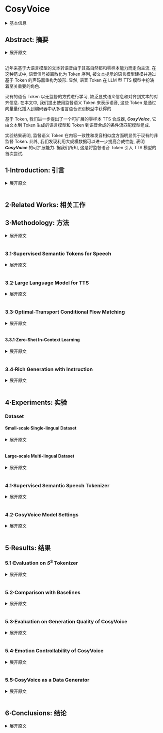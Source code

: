 # CosyVoice

<details>
<summary>基本信息</summary>

- 标题: "CosyVoice: A Scalable Multilingual Zero-shot Text-to-speech Synthesizer based on Supervised Semantic Tokens"
- 作者:
  - 01 Zhihao Du,
  - 02 Qian Chen,
  - 03 Shiliang Zhang,
  - 04 Kai Hu,
  - 05 Heng Lu,
  - 06 Yexin Yang,
  - 07 Hangrui Hu,
  - 08 Siqi Zheng,
  - 09 Yue Gu,
  - 10 Ziyang Ma,
  - 11 Zhifu Gao,
  - 12 Zhijie Yan
- 链接:
  - [ArXiv](https://arxiv.org/abs/2407.05407)
  - [Publication]()
  - [Github](https://github.com/FunAudioLLM/CosyVoice)
  - [Demo](https://fun-audio-llm.github.io)
- 文件:
  - [ArXiv](_PDF/2407.05407v2__CosyVoice__A_Scalable_Multilingual_Zero-shot_Text-to-Speech_Synthesizer_Based_on_Supervised_Semantic_Tokens.pdf)
  - [Publication] #TODO

</details>

## Abstract: 摘要

<details>
<summary>展开原文</summary>

Recent years have witnessed a trend that large language model (LLM) based text-to-speech (TTS) emerges into the mainstream due to their high naturalness and zero-shot capacity.
In this paradigm, speech signals are discretized into token sequences, which are modeled by an LLM with text as prompts and reconstructed by a token-based vocoder to waveforms.
Obviously, speech tokens play a critical role in LLM-based TTS models.
Current speech tokens are learned in an unsupervised manner, which lacks explicit semantic information and alignment to the text.
In this paper, we propose to represent speech with supervised semantic tokens, which are derived from a multilingual speech recognition model by inserting vector quantization into the encoder.
Based on the tokens, we further propose a scalable zero-shot TTS synthesizer, ***CosyVoice***, which consists of an LLM for text-to-token generation and a conditional flow matching model for token-to-speech synthesis.
Experimental results show that supervised semantic tokens significantly outperform existing unsupervised tokens in terms of content consistency and speaker similarity for zero-shot voice cloning.
Moreover, we find that utilizing large-scale data further improves the synthesis performance, indicating the scalable capacity of ***CosyVoice***.
To the best of our knowledge, this is the first attempt to involve supervised speech tokens into TTS models.

</details>
<br>

近年来基于大语言模型的文本转语音由于其高自然都和零样本能力而走向主流.
在这种范式中, 语音信号被离散化为 Token 序列, 被文本提示的语言模型建模并通过基于 Token 的声码器重构为波形.
显然, 语音 Token 在 LLM 型 TTS 模型中扮演着至关重要的角色.

现有的语音 Token 以无监督的方式进行学习, 缺乏显式语义信息和对齐到文本的对齐信息.
在本文中, 我们提出使用监督语义 Token 来表示语音, 这些 Token 是通过向量量化插入到编码器中从多语言语音识别模型中获得的.

基于 Token, 我们进一步提出了一个可扩展的零样本 TTS 合成器, ***CosyVoice***, 它由文本到 Token 生成的语言模型和 Token 到语音合成的条件流匹配模型组成.

实验结果表明, 监督语义 Token 在内容一致性和发音相似度方面明显优于现有的非监督 Token.
此外, 我们发现利用大规模数据可以进一步提高合成性能, 表明 ***CosyVoice*** 的可扩展能力.
据我们所知, 这是将监督语音 Token 引入 TTS 模型的首次尝试.

## 1·Introduction: 引言

<details>
<summary>展开原文</summary>

Text-to-Speech (TTS) technology has made remarkable strides in recent years, transitioning from robotic-sounding speech to producing voices that are nearly indistinguishable from human speakers.
At the forefront of this advancement are Large Language Models (LLMs), which have been increasingly utilized in TTS systems to generate speech with a higher degree of naturalness and the ability to synthesize voices in a zero-shot fashion ([TorToise TTS (2023)](../Diffusion/2023.05.12_TorToise-TTS.md); [VALL-E (2023)](2023.01.05_VALL-E.md); [BASE TTS (2024)](2024.02.12_BASE-TTS.md)).
These LLM-based TTS models function by converting speech signals into sequences of tokens, with the LLM utilizing text as a condition to model these token sequences.
A token vocoder is then employed to reconstruct the raw waveforms from the tokenized speech ([HiFi-GAN (2020)](../Vocoder/2020.10.12_HiFi-GAN.md); [EnCodec (2022)](../SpeechCodec/2022.10.24_EnCodec.md)).

A critical aspect of the TTS process is the representation of speech tokens.
Traditionally, tokens are acquired through unsupervised learning, which may not capture explicit semantic information or align well with corresponding text ([HuBERT (2021)](../SpeechRepresentation/2021.06.14_HuBERT.md); [EnCodec (2022)](../SpeechCodec/2022.10.24_EnCodec.md)).
Recognizing this gap, our work introduces supervised semantic tokens extracted from a multilingual speech recognition model, [Whisper (2022)](2022.12.06_Whisper.md), by integrating vector quantization into the encoder.
This innovation allows for more accurate semantic representation and alignment with text.
Early studies have shown that quantizers with auxiliary automatic speech recognition (ASR) loss outperform k-means clustering on the universal speech model (USM) for speech-to-text translation and ASR tasks, as demonstrated in [AudioPaLM (2023)](2023.06.22_AudioPaLM.md).
Additionally, [ASQ](../../Modules/VQ/ASQ.md) employed Gumbel-Softmax vector quantization to extract discrete speech representations that prioritize ASR-relevant information for ASR tasks.
However, the impact of these approaches on text-to-speech (TTS) remains unclear.

Furthermore, leveraging these supervised tokens, we propose ***CosyVoice***, a scalable and efficient zero-shot TTS synthesizer.
***CosyVoice*** is comprised of an LLM for converting text into semantic token sequences and a conditional flow matching model for the subsequent synthesis of speech from these tokens.
In contrast to prior systems like [TorToise TTS (2023)](../Diffusion/2023.05.12_TorToise-TTS.md), which employs an LLM in conjunction with a [denoising diffusion probabilistic models (DDPM) (2020)](../Diffusion/2020.06.19_DDPM.md), ***CosyVoice*** utilizes a conditional flow matching approach, as it has been demonstrated to accelerate both training and inference compared to traditional diffusion models ([VoiceBox (2023)](2023.06.23_VoiceBox.md)).
While existing methods incorporate flow matching in TTS ([VoiceBox (2023)](2023.06.23_VoiceBox.md); [VoiceFlow (2023)](../Diffusion/2023.09.10_VoiceFlow.md); [Matcha-TTS (2023)](../Diffusion/2023.09.06_Matcha-TTS.md); [ReFlow-TTS (2023)](../Flow/2023.09.29_ReFlow-TTS.md)), they often rely on phoneme duration prediction, necessitating the use of supplementary phonemizers and forced aligners.
***CosyVoice***, however, bypasses these dependencies, offering a more direct and efficient pathway from text to speech.

Our research contributes to the field of speech generation in several novel ways:
- We are the first to integrate supervised speech tokens into TTS models, enhancing content consistency and speaker similarity in zero-shot voice cloning.
- We propose ***CosyVoice***, a scalable zero-shot TTS synthesis system that combines an LLM for text-to-token generation with a conditional flow matching model for token-to-speech synthesis, forsaking the need for additional phonemizers and forced aligners.
- To further refine the quality of generated speech, we incorporate the [x-vector](../SpeechRepresentation/X-vectors.md) into the LLM to separate the modeling of speech into semantic, speaker, and prosody components.
The LLM models the semantic content and prosody, while the conditional flow matching model captures timbre and environmental information.
We optimize the flow matching process with techniques such as [classifier-free guidance (2022)](../Diffusion/2022.07.26_Classifier-Free_Guidance.md), a cosine scheduler, and masked conditions.

Our experimental results demonstrate the superiority of supervised semantic tokens over unsupervised counterparts.
Additionally, the scalability of ***CosyVoice*** is evidenced by improved synthesis performance when utilizing large-scale data.
This work, therefore, represents a significant step forward in the development of natural-sounding, versatile TTS systems.

</details>
<br>

## 2·Related Works: 相关工作

## 3·Methodology: 方法

<details>
<summary>展开原文</summary>

As shown in Figure \ref{fig:overall}(b), our ***CosyVoice*** consists of four components, namely text encoder, speech tokenizer, large language model and conditional flow matching model.
Specifically, the text encoder is used to align the semantic spaces of text and speech tokens, while the speech tokenizer is utilized to extract semantic tokens as illustrated in Figure \ref{fig:overall}(a).
We employ a large language model to learn the whole sequence of text encodings and speech tokens, reformulating TTS as an auto-regressive sequence generation problem given text as prompts.
Then, as shown in Figure \ref{fig:overall}(c), a conditional flow matching model is utilized to convert speech tokens into a Mel spectrogram via a denoising process on the optimal path.
To obtain a perceptible signal, the [HiFi-GAN (2020)](../Vocoder/2020.10.12_HiFi-GAN.md) vocoder is used to synthesize a waveform with the generated Mel spectrogram as input.

</details>
<br>

### 3.1·Supervised Semantic Tokens for Speech

<details>
<summary>展开原文</summary>

In ***CosyVoice***, a supervised automatic speech recognition (ASR) model is employed to derive the supervised semantic speech ($\mathcal{S}^3$) tokenizer for speech.
The model is a finetuned version of our proprietary SenseVoice ASR model.
It is trained on multilingual audio data and possesses rich audio content understanding capabilities.
Different from the original ASR model, we split the encoder into two parts and insert a vector quantization layer between them.
Given a Mel spectrogram $X$ as input, it undergoes the positional encoding and $\mathrm{Encoder}_1$ to obtain a context-aware representations $H$:

$$
	H = \mathrm{Encoder_1}\left(\mathrm{PosEnc}(X)\right)
$$

Then, a vector quantizer (VQ) is involved to obtain discrete tokens.
For the hidden representation $\mathbf{h}_l$ at the frame $l$, the index of nearest embedding in the codebook $C$ is treated as the speech token $\mu_l$ at this timestep:

$$
	\mu_l = \mathrm{VQ}(\mathbf{h}_l, C)=\mathrm{arg}\min_{\mathbf{c}_n\in C}{|| \mathbf{h}_l - \mathbf{c}_n ||_2}
$$

where $||\cdot||_2$ denotes the L2 norm.
At the training stage, codebook embeddings are updated via exponentially moving average (EMA):

$$
	\mathbf{c}_{\mu_l} := \alpha \mathbf{c}_{\mu_l} + (1-\alpha) \mathbf{h}_l
$$

where $\alpha$ is a pre-defined decay coefficient.
The corresponding codebook embeddings of speech tokens are used as the quantized hidden representations $\bar{H}=\{\mathbf{c}_{\mu_1}, \mathbf{c}_{\mu_2}, \dots, \mathbf{c}_{\mu_L}\}$ and passed through the remaining encoder layers $\mathrm{Encoder}_2$:

$$
	\tilde{H} = \mathrm{Encoder_2}\left(\mathrm{PosEnc}(\bar{H})\right)
$$

Note that, before the remaining encoder layers, we add an extra positional encoding to enhance the temporal information.
After $\mathrm{Encoder_2}$, a transformer-based ASR decoder is followed, predicting the posterior probability of text labels:

$$
	P(Y|X)=\mathrm{{ASRDecoder}}\left(\tilde{H},Y^{Z-1}\right)
$$

where $Y^{Z-1}$ represents the left-shifted text labels in the teacher-forcing training scheme.

</details>
<br>

### 3.2·Large Language Model for TTS

<details>
<summary>展开原文</summary>

In this section, we formulate the TTS task as an auto-regressive speech token generation problem with a large language model (LLM).
For LLM, the sequence construction is the most important matter, which is constructed as follows:

$$
	\left[\circled{S}, \mathbf{v}, \{\bar{\mathbf{y}}_u\}_{u\in[1:U]}, \circled{T}, \{\mu_l\}_{l\in[1:L]}, \circled{E} \right]
$$

\circled{S} and \circled{E} denote the start and end of sequence, respectively. $\mathbf{v}$ is a speaker embedding vector extracted from the speech $X$ with a pre-trained voice-print model.
Available at https://github.com/alibaba-damo-academy/3D-Speaker/tree/main/egs/3dspeaker/sv-cam++.
The text encodings $\bar{Y}=\{\bar{\mathbf{y}}_u\}_{u\in[1:U]}$ is obtained by passing the text through a Byte Pair Encoded (BPE) tokenizer and text encoder:

$$
	\bar{Y} = \mathrm{TextEncoder}(\mathrm{BPE}(Y))
$$

Since text and speech tokens lie at different semantic levels, the text encoder is used to align their semantic spaces and benefit the LLM modeling.
A start identifier \circled{T} is inserted between text encodings and speech tokens $\{\mu_l\}_{l\in[1:L]}$ that is extracted with the supervised semantic tokenizer as described in \ref{sec:sst}.
At the training stage, we employ the teacher-forcing scheme, in which the left-shifted sequence is employed as the mode inputs and the original sequence serves as the expected outputs.
Note that only the cross entropy losses of speech tokens and \circled{E} are considered during the training:

$$
	\mathcal{L}_{LM} = -\frac{1}{L+1}\sum_{l=1}^{L+1}{\log{q(\mu_l)}}
$$

where $\mu_{L+1}$ is the "end of sequence" token \circled{E}. $q(\mu_l)$ denotes the posterior probability of $\mu_l$, which is predicted by the softmax layer following LLM.

</details>
<br>

### 3.3·Optimal-Transport Conditional Flow Matching

<details>
<summary>展开原文</summary>

In ***CosyVoice***, an optimal-transport conditional flow matching model (OT-CFM) is employed to learn the distribution of Mel spectrogram and generate samples from it with generated speech tokens as conditions.
OT-CFM can achieve better performance compared to diffusion probabilistic models (DPMs) with simpler gradients, easier training and faster generation ([Flow Matching (2022)](../Diffusion/2022.10.06_Flow_Matching.md); [OT-CFM (2023)](../Flow/2023.02.01_OT-CFM.md); [Matcha-TTS (2023)](../Diffusion/2023.09.06_Matcha-TTS.md)).
In continuous-time normalizing flows (CNFs), a probability density path is constructed from a prior distribution $p_0(X)$ to the data distribution of Mel spectrogram $q(X)$.
The probability density path is defined by a time-dependent vector field $\nu_t(X): [0,1]\times \mathbb{R}^{L*D}\rightarrow \mathbb{R}^{L*D}$, which generates the flow $\phi_t$ through the following ordinary differential equation (ODE):
\begin{equation}
\label{eq:prob-path}
\begin{aligned}
\frac{d}{dt}{\phi_t{(X)}} &= \nu_t(\phi_t(X), t) \\
\phi_0(X)&\sim p_0(X)=\mathcal{N}(X;0,I) \\
\phi_1(X)&\sim p_1(X)
\end{aligned}
\end{equation}
where $t\in[0, 1]$.
By solving the initial value problem Eq. (\ref{eq:prob-path}), we can approximate the speech distribution $q(X)$ with $p_1(X)$ and sample from it.

To learn the vector field $\nu_t(X)$, we define the optimal-transport (OT) flow and force a neural network to match it by minimizing the following loss:
\begin{equation}
\begin{aligned}
	&\mathcal{L}_{OT-CFM} \\
	&= \mathbb{E}_{t,p_0(X_0),q(X_1)}| \omega_t(\phi^{OT}_t(X_0,X_1)|X_1) \\
	&- \nu_t(\phi^{OT}_t(X_0,X_1)|\theta) |
\end{aligned}
\end{equation}
where
\begin{equation}
\begin{aligned}
	&\phi^{OT}_t(X_0,X_1)=(1-(1-\sigma)t)X_0+tX_1 \\
	                &\omega_t(\phi^{OT}_t(X_0,X_1)|X_1)=X_1-(1-\sigma)X_0
\end{aligned}
\end{equation}
The speaker embedding $\mathbf{v}$, speech tokens $\{\mu_l\}_{1:L}$, and masked Mel spectrogram $\tilde{X_1}$ are also fed into the neural network to match the vector field with learnable parameters $\theta$:
\begin{equation}
\begin{aligned}
	&\nu_t(\phi^{OT}_t(X_0,X_1)|\theta) \\
	&= \mathrm{NN}_\theta\left(\phi^{OT}_t(X_0,X_1),t;\mathbf{v},\{\mu_l\}_{1:L},\tilde{X_1}\right)
\end{aligned}
\end{equation}
$\tilde{X_1}$ is a masked version of $X_1$ by setting continuous frames to zeros from a random start point to the end.
Considering the generation process at the beginning is harder than follows, we involve a cosine scheduler for the timestep $t$:
\begin{equation}
t:=1-\cos\left(\frac{1}{2}t\pi\right)
\end{equation}
Under the scheduled flow, there are more generation steps at the beginning.

Classifier-free guidance (CFG) has been proven to improve the generation quality of diffusion probabilistic models ([CFG (2022)](../Diffusion/2022.07.26_Classifier-Free_Guidance.md); [iDDPM (2021)](../Diffusion/2021.02.18_iDDPM.md); [VoiceBox (2023)](2023.06.23_VoiceBox.md)).
Therefore, we propose to adapt the CFG into conditional flow matching models.
At the training stage, we randomly drop the conditions $\Psi=\{\mathbf{v}, \{\mu_l\}_{1:L}, \tilde{X_1}\}$ with a fixed probability of $0.2$.
In this manner, we can learn both conditional and unconditional flows.
During generation, the vector field is modified as follows:
\begin{equation}
\begin{aligned}
	&\tilde{\nu}_t(\phi^{OT}_t(X_0,X_1)|\theta;\Psi)\\
	&=(1+\beta)\cdot\nu_t(\phi^{OT}_t(X_0,X_1)|\theta;\Psi)\\
	&-\beta \cdot \nu_t(\phi^{OT}_t(X_0,X_1)|\theta)
\end{aligned}
\end{equation}
where $\beta$ is the guidance strength of $0.7$.

</details>
<br>

#### 3.3.1·Zero-Shot In-Context Learning

<details>
<summary>展开原文</summary>

***CosyVoice*** models exhibit zero-shot in-context learning capabilities, allowing for the replication of an arbitrary voice with only a brief reference speech sample.
This process entails the careful construction of input sequences for the token language model (LM), depicted in Figure \ref{fig:icl-seq}.
For prompt speech and input text in the same language, we merge them to form a unified input, treating the prompt speech tokens as pre-generated.
With this input sequence, the autoregressive LM iteratively predicts subsequent tokens until it encounters the "end of sequence" token $\circled{E}$.
However, when the prompt speech and input text differ linguistically, we omit the text and tokens associated with the prompt to prevent prosodic characteristics of the original language from influencing the target language.
It is important to note that the prompt text, which corresponds to the prompt speech's content, can be transcribed either through human annotation or ASR models, such as SenseVoice.
Similar to the prompt text, the prompt tokens are extracted from the prompt speech with $\mathcal{S}^3$ tokenizer.

After generating the speech tokens, they are appended after the prompt tokens, forming a composite condition for the flow-matching model.
Additionally, the speaker embedding and the Mel spectrogram of the prompt speech are incorporated to further enhance timbre and environmental consistency.

</details>
<br>

### 3.4·Rich Generation with Instruction

<details>
<summary>展开原文</summary>

To enable further controllability on ***CosyVoice***, we experiment with integrating additional instruction fine-tuning ([TextrolSpeech (2023)](../../Datasets/2023.08.28_TextrolSpeech.md)).
***CosyVoice-instruct*** extends ***CosyVoice-base*** with enhanced instruction-following capabilities.
Specifically, it supports controllability over various aspects such as speaker identity (i.e., speaker's characteristics), speaking style (including emotion, gender, speaking rate, and pitch), and fine-grained paralinguistic features.
These features include the ability to insert laughter, breaths, speaking while laughing, and emphasize certain words.

We fine-tuned ***CosyVoice-base*** using this training data without incorporating speaker embedding in the autoregressive language model.
Table \ref{tab:example_instruct} shows some examples of speaker identity, speaking style, and fine-grained paralinguistic features.

</details>
<br>

## 4·Experiments: 实验

### Dataset

#### Small-scale Single-lingual Dataset

<details>
<summary>展开原文</summary>

We conduct experiments on the [LibriTTS (2019)](../../Datasets/2019.04.05_LibriTTS.md) corpus, which contains 585 hours from 2,456 English speakers.
We follow the official data partition, where "train-clean-100", "train-clean-360" and "train-other-500" are merged for training and the "dev-clean" is used for model selections. "test-clean" is used to construct the evaluation set as described in [UniCATS (2023)](../Diffusion/2023.06.13_UniCATS.md).

</details>
<br>

#### Large-scale Multi-lingual Dataset

<details>
<summary>展开原文</summary>

To train the ***CosyVoice*** models, we have amassed a considerable dataset comprising multiple languages.
Throughout the collection process, we utilize specialized in-house tools for speech detection, signal-to-noise ratio (SNR) estimation, speaker diarization, and separation.
Subsequently, pseudo text labels are generated using SenseVoice-Large and Paraformer.
These labels undergo a refinement process with the aid of force-alignment (FA) models, which helps eliminate low-quality data and enhances the accuracy of punctuation.
A comprehensive breakdown of the training data's duration across various languages is presented in Table \ref{tab:dataset}.
Table \ref{tab:dataset_instruct} presents the duration of the training data for different types of instructions.

</details>
<br>

### 4.1·Supervised Semantic Speech Tokenizer

<details>
<summary>展开原文</summary>

For the small-scale single-lingual dataset, we employ the ESPNet Conformer ASR model as the backbone and insert the vector quantizer after the first six encoder layers.
There is a single codebook with 4,096 codes.
The first six encoder layers and vector quantizer are employed as the speech tokenizer.
As for the text tokenizer, a word sentence-piece model is trained on the text of training, which has a vocabulary size of 4,000.
We train the quantizer-augmented ASR model on the [Librispeech (2015)](../../Datasets/2015.04.19_LibriSpeech.md) corpus for 50 epochs from scratch.

For the large-scale multi-lingual dataset, we employ the SenseVoice-Large rich recognition model ([FunAudioLLM (2024)](2024.07.04_FunAudioLLM.md)) as the backbone.
Similar to small-scale dataset, we still insert the vector quantizer after the first six encoder layers with a single codebook of 4,096 codes.
More hyper-parameter selections, such as quantizer-inserted layer and the number of codes, are left for future work.
Different from single-lingual experiments, we use the pre-trained checkpoint to initialize the SenseVoice-Large model rather than train it from scratch.
After inserting the quantizer, we further fine-tune the whole parameters for 210,000 training steps on eight A800 GPUs.

</details>
<br>

### 4.2·CosyVoice Model Settings

<details>
<summary>展开原文</summary>

We train the tiny and normal size models in single-lingual and multi-lingual experiments.
Details of model architecture settings are shown in Table \ref{tab:model}.
The tiny model is trained on LibriTTS training set for 50 epochs with four V100-32M GPUs, while the multi-lingual model is trained on our internal dataset for 800,000 steps with 64 V100-32M GPUs.
Tiny and normal models are trained with the learning rate of $10^{-3}$ and $10^{-4}$, respectively.
The warmup step is set to 10,000.

</details>
<br>

## 5·Results: 结果

### 5.1·Evaluation on $S^3$ Tokenizer

<details>
<summary>展开原文</summary>

In table \ref{tab:en-token}, we demonstrate how the vector quantization affects the recognition performance on LibriTTS test sets.
From the table, we can see that inserting a vector quantizer into the ASR encoder only affects the recognition performance slightly.
As a result, the VQ-inserted Conformer ASR model achieves comparable WERs of 3.18\% and 7.56\% on "test-clean" and "test-other" sets, respectively.
This indicates that tokenizers trained in a supervised manner can maintain sufficient semantic information and the alignment to text.

To assess the multi-lingual  $\mathcal{S}^3$ tokenizer's ability to preserve semantic information, we compared the recognition performance of the quantizer-augmented SenseVoice-L against its original version and the Whisper-Large V3 model.
The models underwent evaluation using the Common Voice zh-CN and en benchmarks, with the findings detailed in Table \ref{tab:tokenizer-performance}.
From the table, we can see that our $\mathcal{S}^3$ tokens demonstrate robust recognition performance in both the Chinese and English test sets.
Notably, on the common\_voice\_zh-CN set, $\mathcal{S}^3$ tokens surpass the performance of the Whisper-Large V3 model ([FunAudioLLM (2024)](2024.07.04_FunAudioLLM.md)), achieving a 4.14\% relative reduction in error rate.
This suggests a substantial correlation between $\mathcal{S}^3$ tokens and semantic content.
It is worth noting that there is only a single codebook in the $\mathcal{S}^3$ tokenizer with a dictionary size of 4,096 entries.

</details>
<br>

### 5.2·Comparison with Baselines

<details>
<summary>展开原文</summary>

We compare the proposed ***CosyVoice*** models with other TTS systems on content consistency and speaker similarity.
For content consistency, an ASR model is employed to recognize the generated utterances.
We report the word error rate (WER), and the number of insertion, deletion and substation errors.
As for the speaker similarity, we employ the [ERes2Net (2023)](../_Basis/2023.05.22_ERes2Net.md) model to extract speaker embeddings of prompt and generated utterances, and their raw cosine similarity is treated as the speaker similarity.
Experimental results are shown in Table \ref{tab:compare}.

Compared with other TTS models, the proposed ***CosyVoice*** framework achieves comparable content consistency and higher speaker similarity even using the same text and speech tokenizers.
Comparing Exp-1, Exp-2 and Exp-3, we can see that both the text speech tokenizers are critical for content consistency and negligible for speaker similarity.
In Exp 4 experiments, we replace the single-lingual text and speech tokenizers with the multi-lingual one.
Only using the LibriTTS corpus to train the model degrades both the content consistency and speaker similarity.
By involving the internal large-scale dataset, the performance is significantly improved, achieving the human parity quality.

</details>
<br>

### 5.3·Evaluation on Generation Quality of CosyVoice

<details>
<summary>展开原文</summary>

We evaluate the quality of ***CosyVoice***'s speech synthesis by examining content consistency and speaker similarity.
The "test-clean" subset of [LibriTTS (2019)](../../Datasets/2019.04.05_LibriTTS.md) and the test set of [AISHELL-3 (2020)](../../Datasets/2020.10.22_AISHELL-3.md) are employed to construct an evaluation set for English and Chinese, respectively.
For each text in these sets, we randomly select a prompt speech.
Content consistency was evaluated using [Whisper-Large V3 (2022)](2022.12.06_Whisper.md) for English and [Paraformer (2022)](../ASR/2022.06.16_Paraformer.md) for Chinese recognition.
Speaker similarity was quantified by calculating the cosine similarity between speaker embeddings of the generated and prompt speeches, extracted using [ERes2Net (2023)](../_Basis/2023.05.22_ERes2Net.md).

Similar to other autoregressive language models, we employ a random sampling decoding strategy for our token LM and assessed the synthesis process using five different random seed values: 0, 7, 42, 123, and 1,337.
The resultant evaluation metrics were averaged to determine the mean and standard deviation.
Additionally, we conducted an ASR re-ranking to demonstrate potential performance improvements in offline mode.

Tables \ref{tab:res-libritts} and \ref{tab:res-aishell} present the results for English and Chinese, respectively.
On the English dataset, ***CosyVoice*** attained human-level performance with similar content recognition and higher speaker similarity.
ASR re-ranking notably enhanced content consistency, yielding a reduced word error rate (WER) of 1.51\%.
***CosyVoice*** outperformed ChatTTS in WER and the number of insertion and deletion errors, indicating superior content consistency.
We did not assess speaker similarity for ChatTTS as it doesn't release voice cloning capabilities.

As for the results in Chinese, the generated utterances of ***CosyVoice*** achieve a comparable CER as well as the errors of insertion and deletion compared with the original utterances.
It seems that ChatTTS has a better generation ability on Chinese than English in terms of CER.
Although ChatTTS and ***CosyVoice*** achieve a similar CER, ChatTTS produces more insertion and deletion errors, This is due to the problem of speaker leaking, where modal particles of another speaker is generated unexpectedly.
On the contrary, ***CosyVoice*** doesn't suffer from this problem with much fewer insertion and deletion errors.
With ASR re-ranking, ***CosyVoice*** reached a remarkably low CER of 1.84\%.
As seen with English, ***CosyVoice*** also exhibited greater speaker similarity than the original utterances, showcasing its effective voice-cloning proficiency.

</details>
<br>

### 5.4·Emotion Controllability of CosyVoice

<details>
<summary>展开原文</summary>

To verify the emotion controllability, we use the public speech emotion recognition model [emo2vec (2023)](../SpeechRepresentation/2023.12.23_Emotion2Vec.md) ([Github](https://modelscope.cn/models/iic/emotion2vec_base_finetuned)).
We generated and evaluated 100 English utterances for each of the six emotions: happy, angry, sad, surprised, fearful, and disgusted.
The content of the synthesized text is designed to match the target emotion.
We then measure the accuracy of the predicted emotions from the synthesized speech for each emotion.

Table \ref{tab:emo_acc} shows the comparison of emotion control accuracy between ***CosyVoice-base*** and ***CosyVoice-instruct***.
For ***CosyVoice-instruct***, the input consists of content text accompanied by a speaking style instruction (e.g., "Happy.`<endofprompt>`Content Text").
In contrast, ***CosyVoice-base*** only receives the content text as input.
The results indicate that ***CosyVoice-instruct*** with emotional instructions demonstrates a significant improvement over both ***CosyVoice-base*** and ***CosyVoice-instruct*** without emotional instructions.

</details>
<br>

### 5.5·CosyVoice as a Data Generator

<details>
<summary>展开原文</summary>

A straightforward application of ***CosyVoice*** is as a data generator to augment the training data of other tasks, such as ASR, speech-to-speech translation (S2ST).
Taking the ASR task an example, we conduct an experiment on the Librispeech corpus to evaluate ***CosyVoice***'s capability in generating high-quality data.
The experimental results are shown in Table \ref{tab:data-syn}, where "Librispeech" denotes the original 960-hour data. "Syn on LS text" and "Syn on LS text" denote the generated data with the text from Librispeech and MLS training sets, respectively.
From the table, we can see that only training on the synthesized data, the ASR model can achieve a comparable result than the original Librispeech training set.
Upon integration of them, a notable enhancement in recognition accuracy is observed.
An interesting finding is that involving the synthesized data on the MLS text significantly improves the recognition performance.
This may indicates that the text diversity is more critical for ASR task than the duration of speech itself.
This improvement can be attributed to the varied linguistic content introduced by ***CosyVoice*** synthesized samples.
The findings from our evaluation underscore the high quality of the samples generated by ***CosyVoice***.

</details>
<br>

## 6·Conclusions: 结论

<details>
<summary>展开原文</summary>

In this paper, we introduce ***CosyVoice***, a scalable multi-lingual speech generation model, which supports zero-shot in-context learning, cross-lingual voice cloning, instructed generation and fine-grained controlling of emotion, paralinguistic features.
Experimental results show that the system architecture of ***CosyVoice*** is important for speaker similarity, while the text and speech tokenizers affect the content consistency much.
Besides, we find that scaling up the model size and data volume can improve the performance significantly.
As a result, ***CosyVoice*** achieves the human parity generation quality.

</details>
<br>